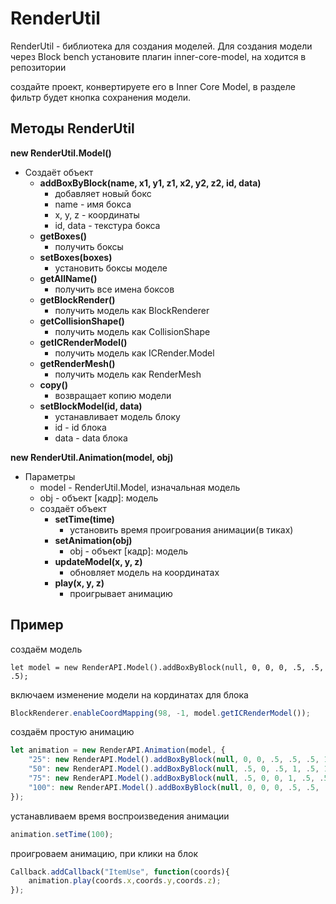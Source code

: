 # RenderUtil
RenderUtil - библиотека для создания моделей.
Для создания модели через Block bench установите плагин inner-core-model, на ходится в репозитории 

создайте проект, конвертируете его в Inner Core Model, в разделе фильтр будет кнопка сохранения модели.

## Методы RenderUtil
**new RenderUtil.Model()**
+ Создаёт объект
  + **addBoxByBlock(name, x1, y1, z1, x2, y2, z2, id, data)**
    + добавляет новый бокс
    + name - имя бокса
    + x, y, z - координаты 
    + id, data - текстура бокса
  + **getBoxes()**
    + получить боксы
  + **setBoxes(boxes)**
    + установить боксы моделе
  + **getAllName()**
    + получить все имена боксов
  + **getBlockRender()**
    + получить модель как BlockRenderer
  + **getCollisionShape()**
    + получить модель как CollisionShape
  + **getICRenderModel()**
    + получить модель как ICRender.Model
  + **getRenderMesh()**
    + получить модель как RenderMesh
  + **copy()**
    + возвращает копию модели
  + **setBlockModel(id, data)**
    + устанавливает модель блоку
    + id - id блока
    + data - data блока

**new RenderUtil.Animation(model, obj)**
+ Параметры
  + model - RenderUtil.Model, изначальная модель 
  + obj - объект [кадр]: модель
  + создаёт объект 
    + **setTime(time)**
      + установить время проигрования анимации(в тиках)
    + **setAnimation(obj)**
      + obj - объект [кадр]: модель
    + **updateModel(x, y, z)**
      + обновляет модель на координатах 
    + **play(x, y, z)**
      + проигрывает анимацию 

## Пример
создаём модель
```
let model = new RenderAPI.Model().addBoxByBlock(null, 0, 0, 0, .5, .5, .5);
```

включаем изменение модели на кординатах для блока
```js
BlockRenderer.enableCoordMapping(98, -1, model.getICRenderModel());
```
создаём простую анимацию
```js
let animation = new RenderAPI.Animation(model, {
	"25": new RenderAPI.Model().addBoxByBlock(null, 0, 0, .5, .5, .5, 1),
	"50": new RenderAPI.Model().addBoxByBlock(null, .5, 0, .5, 1, .5, 1),
	"75": new RenderAPI.Model().addBoxByBlock(null, .5, 0, 0, 1, .5, .5),
	"100": new RenderAPI.Model().addBoxByBlock(null, 0, 0, 0, .5, .5, .5)
});
```
устанавливаем время воспроизведения анимации 
```js
animation.setTime(100);
```
проигроваем анимацию, при клики на блок
```js
Callback.addCallback("ItemUse", function(coords){
	animation.play(coords.x,coords.y,coords.z);
});
```